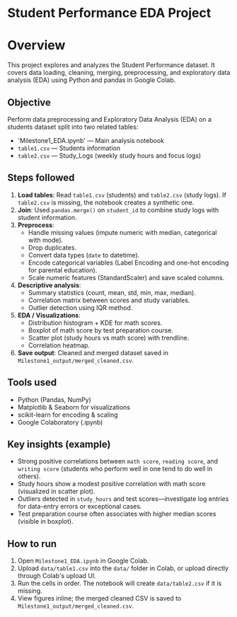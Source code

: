 # Student Performance EDA Project

# Overview
This project explores and analyzes the Student Performance dataset. It covers data loading, cleaning, merging, preprocessing, and exploratory data analysis (EDA) using Python and pandas in Google Colab.

## Objective
Perform data preprocessing and Exploratory Data Analysis (EDA) on a students dataset split into two related tables:
- 'Milestone1_EDA.ipynb' — Main analysis notebook
- `table1.csv` — Students information
- `table2.csv` — Study_Logs (weekly study hours and focus logs)

## Steps followed
1. **Load tables**: Read `table1.csv` (students) and `table2.csv` (study logs). If `table2.csv` is missing, the notebook creates a synthetic one.
2. **Join**: Used `pandas.merge()` on `student_id` to combine study logs with student information.
3. **Preprocess**:
   - Handle missing values (impute numeric with median, categorical with mode).
   - Drop duplicates.
   - Convert data types (`date` to datetime).
   - Encode categorical variables (Label Encoding and one-hot encoding for parental education).
   - Scale numeric features (StandardScaler) and save scaled columns.
4. **Descriptive analysis**:
   - Summary statistics (count, mean, std, min, max, median).
   - Correlation matrix between scores and study variables.
   - Outlier detection using IQR method.
5. **EDA / Visualizations**:
   - Distribution histogram + KDE for math scores.
   - Boxplot of math score by test preparation course.
   - Scatter plot (study hours vs math score) with trendline.
   - Correlation heatmap.
6. **Save output**: Cleaned and merged dataset saved in `Milestone1_output/merged_cleaned.csv`.

## Tools used
- Python (Pandas, NumPy)
- Matplotlib & Seaborn for visualizations
- scikit-learn for encoding & scaling
- Google Colaboratory (.ipynb)

## Key insights (example)
- Strong positive correlations between `math score`, `reading score`, and `writing score` (students who perform well in one tend to do well in others).
- Study hours show a modest positive correlation with math score (visualized in scatter plot).
- Outliers detected in `study_hours` and test scores—investigate log entries for data-entry errors or exceptional cases.
- Test preparation course often associates with higher median scores (visible in boxplot).

## How to run
1. Open `Milestone1_EDA.ipynb` in Google Colab.
2. Upload `data/table1.csv` into the `data/` folder in Colab, or upload directly through Colab's upload UI.
3. Run the cells in order. The notebook will create `data/table2.csv` if it is missing.
4. View figures inline; the merged cleaned CSV is saved to `Milestone1_output/merged_cleaned.csv`.

